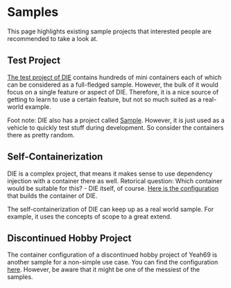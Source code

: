 # Samples

This page highlights existing sample projects that interested people are recommended to take a look at.

## Test Project

[The test project of DIE](https://github.com/Yeah69/MrMeeseeks.DIE/tree/main/Test) contains hundreds of mini containers each of which can be considered as a full-fledged sample. However, the bulk of it would focus on a single feature or aspect of DIE. Therefore, it is a nice source of getting to learn to use a certain feature, but not so much suited as a real-world example.

Foot note: DIE also has a project called [Sample](https://github.com/Yeah69/MrMeeseeks.DIE/tree/main/Sample). However, it is just used as a vehicle to quickly test stuff during development. So consider the containers there as pretty random.

## Self-Containerization

DIE is a complex project, that means it makes sense to use dependency injection with a container there as well. Retorical question: Which container would be suitable for this? - DIE itself, of course. [Here is the configuration](https://github.com/Yeah69/MrMeeseeks.DIE/blob/release/v2.0.0/Main/MsContainer/MsContainer.cs) that builds the container of DIE.

The self-containerization of DIE can keep up as a real world sample. For example, it uses the concepts of scope to a great extend. 

## Discontinued Hobby Project

The container configuration of a discontinued hobby project of Yeah69 is another sample for a non-simple use case. You can find the configuration [here](https://github.com/Yeah69/BFF/blob/experimental/MrMeeseeks.DIE/Composition.DIE/Container.cs). However, be aware that it might be one of the messiest of the samples.